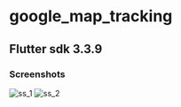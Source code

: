 # google_map_tracking

## Flutter sdk 3.3.9

### Screenshots

![ss_1](https://user-images.githubusercontent.com/48236083/210344020-9d94e60c-fb66-45bf-ac7c-e6af0de167c7.jpg)
![ss_2](https://user-images.githubusercontent.com/48236083/210344034-92b723e3-c862-45e5-a410-0d104d78559b.jpg)


